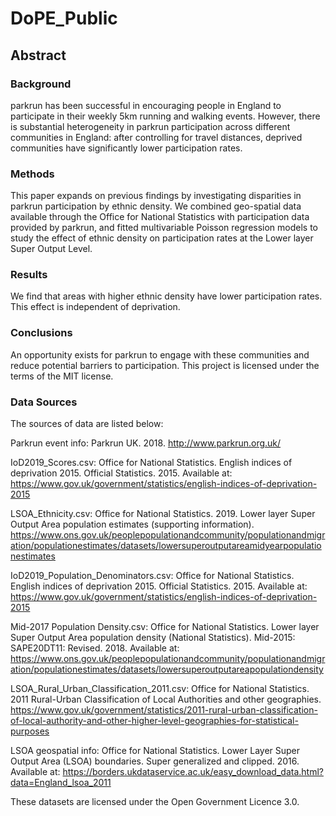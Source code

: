 # DoPE_Public

## Abstract

### Background
parkrun has been successful in encouraging people in England to participate in their weekly 5km running and walking events. However, there is substantial heterogeneity in parkrun participation across different communities in England: after controlling for travel distances, deprived communities have significantly lower participation rates.

### Methods
This paper expands on previous findings by investigating disparities in parkrun participation by ethnic density. We combined geo-spatial data available through the Office for National Statistics with participation data provided by parkrun, and fitted multivariable Poisson regression models to study the effect of ethnic density on participation rates at the Lower layer Super Output Level.

### Results
We find that areas with higher ethnic density have lower participation rates. This effect is independent of deprivation.

### Conclusions
An opportunity exists for parkrun to engage with these communities and reduce potential barriers to participation.
This project is licensed under the terms of the MIT license.

### Data Sources
The sources of data are listed below:

Parkrun event info: Parkrun UK. 2018. http://www.parkrun.org.uk/

IoD2019_Scores.csv: Office for National Statistics. English indices of deprivation 2015. Official Statistics. 2015. Available at: https://www.gov.uk/government/statistics/english-indices-of-deprivation-2015

LSOA_Ethnicity.csv: Office for National Statistics. 2019. Lower layer Super Output Area population estimates (supporting information). https://www.ons.gov.uk/peoplepopulationandcommunity/populationandmigration/populationestimates/datasets/lowersuperoutputareamidyearpopulationestimates

IoD2019_Population_Denominators.csv: Office for National Statistics. English indices of deprivation 2015. Official Statistics. 2015. Available at: https://www.gov.uk/government/statistics/english-indices-of-deprivation-2015

Mid-2017 Population Density.csv: Office for National Statistics. Lower layer Super Output Area population density (National Statistics). Mid-2015: SAPE20DT11: Revised. 2018. Available at: https://www.ons.gov.uk/peoplepopulationandcommunity/populationandmigration/populationestimates/datasets/lowersuperoutputareapopulationdensity

LSOA_Rural_Urban_Classification_2011.csv: Office for National Statistics. 2011 Rural-Urban Classification of Local Authorities and other geographies. https://www.gov.uk/government/statistics/2011-rural-urban-classification-of-local-authority-and-other-higher-level-geographies-for-statistical-purposes

LSOA geospatial info: Office for National Statistics. Lower Layer Super Output Area (LSOA) boundaries. Super generalized and clipped. 2016. Available at: https://borders.ukdataservice.ac.uk/easy_download_data.html?data=England_lsoa_2011

These datasets are licensed under the Open Government Licence 3.0. 
